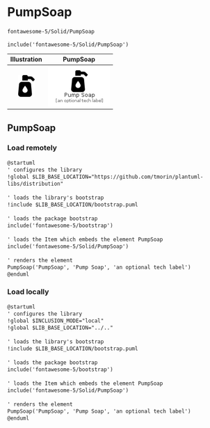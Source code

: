 # PumpSoap


```text
fontawesome-5/Solid/PumpSoap
```

```text
include('fontawesome-5/Solid/PumpSoap')
```



| Illustration | PumpSoap |
| :---: | :---: |
| ![illustration for Illustration](../../fontawesome-5/Solid/PumpSoap.png) | ![illustration for PumpSoap](../../fontawesome-5/Solid/PumpSoap.Local.png) |




## PumpSoap

### Load remotely
```plantuml
@startuml
' configures the library
!global $LIB_BASE_LOCATION="https://github.com/tmorin/plantuml-libs/distribution"

' loads the library's bootstrap
!include $LIB_BASE_LOCATION/bootstrap.puml

' loads the package bootstrap
include('fontawesome-5/bootstrap')

' loads the Item which embeds the element PumpSoap
include('fontawesome-5/Solid/PumpSoap')

' renders the element
PumpSoap('PumpSoap', 'Pump Soap', 'an optional tech label')
@enduml
```

### Load locally
```plantuml
@startuml
' configures the library
!global $INCLUSION_MODE="local"
!global $LIB_BASE_LOCATION="../.."

' loads the library's bootstrap
!include $LIB_BASE_LOCATION/bootstrap.puml

' loads the package bootstrap
include('fontawesome-5/bootstrap')

' loads the Item which embeds the element PumpSoap
include('fontawesome-5/Solid/PumpSoap')

' renders the element
PumpSoap('PumpSoap', 'Pump Soap', 'an optional tech label')
@enduml
```

